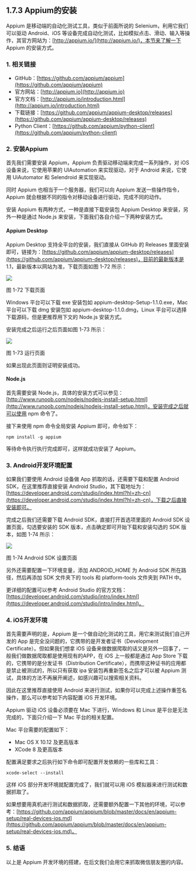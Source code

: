 ## 1.7.3 Appium的安装

Appium 是移动端的自动化测试工具，类似于前面所说的 Selenium，利用它我们可以驱动 Android、iOS 等设备完成自动化测试，比如模拟点击、滑动、输入等操作，其官方网站为：[http://appium.io/](http://appium.io/)，本节来了解一下 Appium 的安装方式。

### 1. 相关链接

* GitHub：[https://github.com/appium/appium](https://github.com/appium/appium)
* 官方网站：[http://appium.io](http://appium.io)
* 官方文档：[http://appium.io/introduction.html](http://appium.io/introduction.html)
* 下载链接：[https://github.com/appium/appium-desktop/releases](https://github.com/appium/appium-desktop/releases)
* Python Client：[https://github.com/appium/python-client](https://github.com/appium/python-client)

### 2. 安装Appium

首先我们需要安装 Appium，Appium 负责驱动移动端来完成一系列操作，对 iOS 设备来说，它使用苹果的 UIAutomation 来实现驱动，对于 Android 来说，它使用 UiAutomator 和 Selendroid 来实现驱动。

同时 Appium 也相当于一个服务器，我们可以向 Appium 发送一些操作指令，Appium 就会根据不同的指令对移动设备进行驱动，完成不同的动作。

安装 Appium 有两种方式，一种是直接下载安装包 Appium Desktop 来安装，另外一种是通过 Node.js 来安装，下面我们各自介绍一下两种安装方式。

#### Appium Desktop

Appium Desktop 支持全平台的安装，我们直接从 GitHub 的 Releases 里面安装即可，链接为：[https://github.com/appium/appium-desktop/releases](https://github.com/appium/appium-desktop/releases)，目前的最新版本是 1.1，最新版本以网站为准，下载页面如图 1-72 所示：

![](./assets/1-72.jpg)

图 1-72 下载页面

Windows 平台可以下载 exe 安装包如 appium-desktop-Setup-1.1.0.exe，Mac 平台可以下载 dmg 安装包如 appium-desktop-1.1.0.dmg，Linux 平台可以选择下载源码，但是更推荐用下文的 Node.js 安装方式。

安装完成之后运行之后页面如图 1-73 所示：

![](./assets/1-73.jpg)

图 1-73 运行页面

如果出现此页面则证明安装成功。

#### Node.js

首先需要安装 Node.js，具体的安装方式可以参见：[http://www.runoob.com/nodejs/nodejs-install-setup.html](http://www.runoob.com/nodejs/nodejs-install-setup.html)，安装完成之后就可以使用 npm 命令了。

接下来使用 npm 命令全局安装 Appium 即可，命令如下：

```
npm install -g appium
```

等待命令执行执行完成即可，这样就成功安装了 Appium。

### 3. Android开发环境配置

如果我们要使用 Android 设备做 App 抓取的话，还需要下载和配置 Android SDK，在这里推荐直接安装 Android Studio，其下载地址为：[https://developer.android.com/studio/index.html?hl=zh-cn](https://developer.android.com/studio/index.html?hl=zh-cn)，下载之后直接安装即可。

完成之后我们还需要下载 Android SDK，直接打开首选项里面的 Android SDK 设置页面，勾选要安装的 SDK 版本，点击确定即可开始下载和安装勾选的 SDK 版本，如图 1-74 所示：

![](./assets/1-74.jpg)

图 1-74 Android SDK 设置页面

另外还需要配置一下环境变量，添加 ANDROID_HOME 为 Android SDK 所在路径，然后再添加 SDK 文件夹下的 tools 和 platform-tools 文件夹到 PATH 中。

更详细的配置可以参考 Android Studio 的官方文档：[https://developer.android.com/studio/intro/index.html](https://developer.android.com/studio/intro/index.html)。

### 4. iOS开发环境

首先需要声明的是，Appium 是一个做自动化测试的工具，用它来测试我们自己开发的 App 是完全没问题的，它携带的是开发者证书（Development Certificate）。但如果我们想拿 iOS 设备来做数据爬取的话又是另外一回事了，一般我们做数据爬取都是使用现有的APP，在 iOS 上一般都是通过 App Store 下载的，它携带的是分发证书（Distribution Certificate），而携带这种证书的应用都是禁止被测试的，所以只有获取 ipa 安装包再重新签名之后才可以被 Appium 测试，具体的方法不再展开阐述，如感兴趣可以搜索相关资料。

因此在这里推荐直接使用 Android 来进行测试，如果你可以完成上述操作重签名操作，那么可以参考如下内容配置 iOS 开发环境。

Appium 驱动 iOS 设备必须要在 Mac 下进行，Windows 和 Linux 是平台是无法完成的，下面只介绍一下 Mac 平台的相关配置。

Mac 平台需要的配置如下：

* Mac OS X 10.12 及更高版本
* XCode 8 及更高版本

配置满足要求之后执行如下命令即可配置开发依赖的一些库和工具：

```
xcode-select --install
```

这样 iOS 部分开发环境就配置完成了，我们就可以用 iOS 模拟器来进行测试和数据抓取了。

如果想要用真机进行测试和数据抓取，还需要额外配置一下其他的环境，可以参考：[https://github.com/appium/appium/blob/master/docs/en/appium-setup/real-devices-ios.md](https://github.com/appium/appium/blob/master/docs/en/appium-setup/real-devices-ios.md)。

### 5. 结语

以上是 Appium 开发环境的搭建，在后文我们会用它来抓取微信朋友圈的内容。



